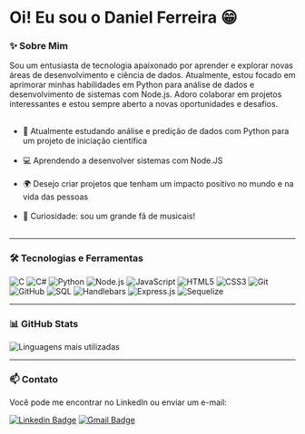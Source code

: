 # Oi! Eu sou o Daniel Ferreira 😁
### ✨ Sobre Mim
Sou um entusiasta de tecnologia apaixonado por aprender e explorar novas áreas de desenvolvimento e ciência de dados. Atualmente, estou focado em aprimorar minhas habilidades em Python para análise de dados e desenvolvimento de sistemas com Node.js. Adoro colaborar em projetos interessantes e estou sempre aberto a novas oportunidades e desafios. <br><br>
* 🔎 Atualmente estudando análise e predição de dados com Python para um projeto de iniciação científica <br><br>
* 💻 Aprendendo a desenvolver sistemas com Node.JS <br><br>
* 🌍 Desejo criar projetos que tenham um impacto positivo no mundo e na vida das pessoas <br><br>
* 🎵 Curiosidade: sou um grande fã de musicais! <br><br>
---
### 🛠️ Tecnologias e Ferramentas

![C](https://img.shields.io/badge/-C-333333?style=flat&logo=c)
![C#](https://img.shields.io/badge/-C%23-333333?style=flat&logo=c-sharp)
![Python](https://img.shields.io/badge/-Python-333333?style=flat&logo=python)
![Node.js](https://img.shields.io/badge/-Node.js-333333?style=flat&logo=node.js)
![JavaScript](https://img.shields.io/badge/-JavaScript-333333?style=flat&logo=javascript)
![HTML5](https://img.shields.io/badge/-HTML5-333333?style=flat&logo=html5)
![CSS3](https://img.shields.io/badge/-CSS3-333333?style=flat&logo=css3)
![Git](https://img.shields.io/badge/-Git-333333?style=flat&logo=git)
![GitHub](https://img.shields.io/badge/-GitHub-333333?style=flat&logo=github)
![SQL](https://img.shields.io/badge/-SQL-333333?style=flat&logo=postgresql)
![Handlebars](https://img.shields.io/badge/-Handlebars-333333?style=flat&logo=handlebars.js)
![Express.js](https://img.shields.io/badge/-Express.js-333333?style=flat&logo=express)
![Sequelize](https://img.shields.io/badge/-Sequelize-333333?style=flat&logo=sequelize)


---

### 📊 GitHub Stats

<div style="display: flex; flex-direction: row;">
  <img src="https://github-readme-stats.vercel.app/api/top-langs/?username=el-danieel&layout=compact&width=400" alt="Linguagens mais utilizadas" /> <br>
</div>

---

### 📫 Contato
Você pode me encontrar no LinkedIn ou enviar um e-mail:

[![Linkedin Badge](https://img.shields.io/badge/-Daniel_Ferreira-blue?style=flat&logo=Linkedin&logoColor=white&link=https://www.linkedin.com/in/danielferreirapinheiro/)](https://www.linkedin.com/in/danielferreirapinheiro/)
[![Gmail Badge](https://img.shields.io/badge/-danielfpinheiro60@gmail.com-c14438?style=flat&logo=Gmail&logoColor=white&link=mailto:danielfpinheiro60@gmail.com)](mailto:danielfpinheiro60@gmail.com)
